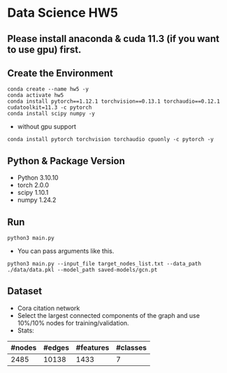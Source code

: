 # Data Science HW5

## Please install anaconda & cuda 11.3 (if you want to use gpu) first.

## Create the Environment
```
conda create --name hw5 -y
conda activate hw5
conda install pytorch==1.12.1 torchvision==0.13.1 torchaudio==0.12.1 cudatoolkit=11.3 -c pytorch
conda install scipy numpy -y
```
* without gpu support
```
conda install pytorch torchvision torchaudio cpuonly -c pytorch -y
```
##  Python & Package Version
* Python 3.10.10
* torch 2.0.0
* scipy 1.10.1
* numpy 1.24.2

## Run
```
python3 main.py 
```
* You can pass arguments like this.
```
python3 main.py --input_file target_nodes_list.txt --data_path ./data/data.pkl --model_path saved-models/gcn.pt
```

## Dataset
* Cora citation network
* Select the largest connected components of the graph and use 10%/10% nodes for training/validation.
* Stats:
  
| #nodes | #edges | #features | #classes |
|--------|--------|-----------|----------|
| 2485   | 10138  | 1433      | 7        |
